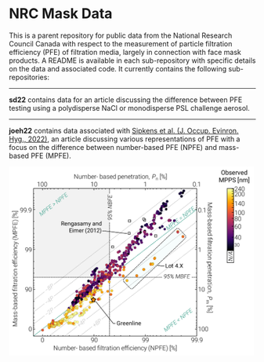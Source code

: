 
# NRC Mask Data

This is a parent repository for public data from the National Research Council Canada with respect to the measurement of particle filtration efficiency (PFE) of filtration media, largely in connection with face mask products. A README is available in each sub-repository with specific details on the data and associated code. It currently contains the following sub-repositories: 

---

**sd22** contains data for an article discussing the difference between PFE testing using a polydisperse NaCl or monodisperse PSL challenge aerosol. 

---

**joeh22** contains data associated with [Sipkens et al. (J. Occup. Evinron. Hyg., 2022)][joeh22], an article discussing various representations of PFE with a focus on the difference between number-based PFE (NPFE) and mass-based PFE (MPFE). 

<img src="joeh22/docs/01_npfe_mpfe.jpg/" style="width:500px;">



[joeh22]: https://doi.org/10.1080/15459624.2022.2114596
